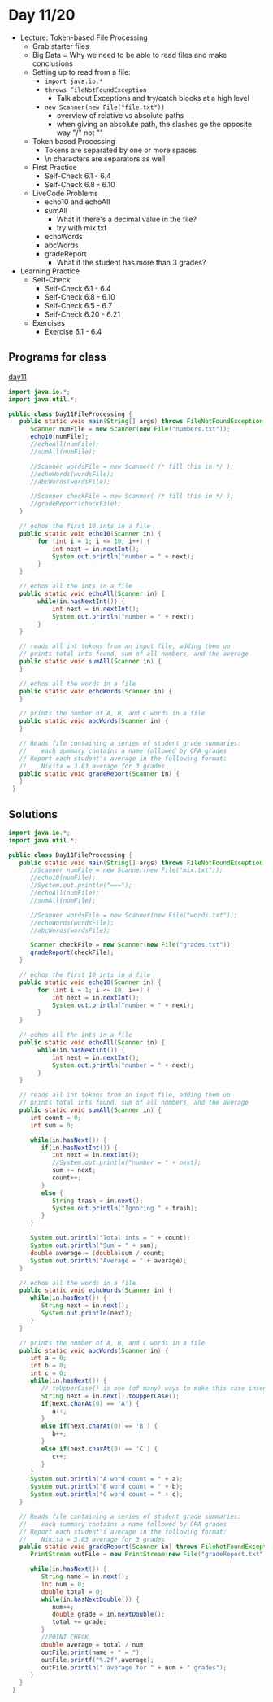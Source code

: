 # Day 11/20

<!-- ADD A PROBLEM COMPARING TOKEN TO TOKEN -->

+ Lecture: Token-based File Processing
  - Grab starter files
  - Big Data = Why we need to be able to read files and make conclusions
  - Setting up to read from a file:
    - `import java.io.*`
    - `throws FileNotFoundException`
      - Talk about Exceptions and try/catch blocks at a high level
    - `new Scanner(new File("file.txt"))`
      - overview of relative vs absolute paths
      - when giving an absolute path, the slashes go the opposite way "/" not "\"
  - Token based Processing
    - Tokens are separated by one or more spaces
    - \n characters are separators as well
  - First Practice
    - Self-Check 6.1 - 6.4
    - Self-Check 6.8 - 6.10
  - LiveCode Problems
    - echo10 and echoAll
    - sumAll
      - What if there's a decimal value in the file?
      - try with mix.txt
    - echoWords
    - abcWords
    - gradeReport
      - What if the student has more than 3 grades?
+ Learning Practice
  - Self-Check
    - Self-Check 6.1 - 6.4
    - Self-Check 6.8 - 6.10
    - Self-Check 6.5 - 6.7
    - Self-Check 6.20 - 6.21
  - Exercises
    - Exercise 6.1 - 6.4

## Programs for class
[day11](livecode/day11/)

```java
import java.io.*;
import java.util.*;

public class Day11FileProcessing {
   public static void main(String[] args) throws FileNotFoundException {
      Scanner numFile = new Scanner(new File("numbers.txt"));
      echo10(numFile);
      //echoAll(numFile);
      //sumAll(numFile);

      //Scanner wordsFile = new Scanner( /* fill this in */ );
      //echoWords(wordsFile);
      //abcWords(wordsFile);

      //Scanner checkFile = new Scanner( /* fill this in */ );
      //gradeReport(checkFile);
   }

   // echos the first 10 ints in a file
   public static void echo10(Scanner in) {
        for (int i = 1; i <= 10; i++) {
            int next = in.nextInt();
            System.out.println("number = " + next);
        }
   }

   // echos all the ints in a file
   public static void echoAll(Scanner in) {
        while(in.hasNextInt()) {
            int next = in.nextInt();
            System.out.println("number = " + next);
        }
   }

   // reads all int tokens from an input file, adding them up
   // prints total ints found, sum of all numbers, and the average
   public static void sumAll(Scanner in) {
   }

   // echos all the words in a file
   public static void echoWords(Scanner in) {
   }

   // prints the number of A, B, and C words in a file
   public static void abcWords(Scanner in) {
   }

   // Reads file containing a series of student grade summaries:
   //    each summary contains a name followed by GPA grades
   // Report each student's average in the following format:
   //    Nikita = 3.83 average for 3 grades
   public static void gradeReport(Scanner in) {
   }
 }
```

## Solutions
```java
import java.io.*;
import java.util.*;

public class Day11FileProcessing {
   public static void main(String[] args) throws FileNotFoundException {
      //Scanner numFile = new Scanner(new File("mix.txt"));
      //echo10(numFile);
      //System.out.println("===");
      //echoAll(numFile);
      //sumAll(numFile);

      //Scanner wordsFile = new Scanner(new File("words.txt"));
      //echoWords(wordsFile);
      //abcWords(wordsFile);

      Scanner checkFile = new Scanner(new File("grades.txt"));
      gradeReport(checkFile);
   }

   // echos the first 10 ints in a file
   public static void echo10(Scanner in) {
        for (int i = 1; i <= 10; i++) {
            int next = in.nextInt();
            System.out.println("number = " + next);
        }
   }

   // echos all the ints in a file
   public static void echoAll(Scanner in) {
        while(in.hasNextInt()) {
            int next = in.nextInt();
            System.out.println("number = " + next);
        }
   }

   // reads all int tokens from an input file, adding them up
   // prints total ints found, sum of all numbers, and the average
   public static void sumAll(Scanner in) {
      int count = 0;
      int sum = 0;

      while(in.hasNext()) {
         if(in.hasNextInt()) {
            int next = in.nextInt();
            //System.out.println("number = " + next);
            sum += next;
            count++;
         }
         else {
            String trash = in.next();
            System.out.println("Ignoring " + trash);
         }
      }

      System.out.println("Total ints = " + count);
      System.out.println("Sum = " + sum);
      double average = (double)sum / count;
      System.out.println("Average = " + average);
   }

   // echos all the words in a file
   public static void echoWords(Scanner in) {
      while(in.hasNext()) {
         String next = in.next();
         System.out.println(next);
      }
   }

   // prints the number of A, B, and C words in a file
   public static void abcWords(Scanner in) {
      int a = 0;
      int b = 0;
      int c = 0;
      while(in.hasNext()) {
         // toUpperCase() is one (of many) ways to make this case insensitive
         String next = in.next().toUpperCase();  
         if(next.charAt(0) == 'A') {
            a++;
         }
         else if(next.charAt(0) == 'B') {
            b++;
         }
         else if(next.charAt(0) == 'C') {
            c++;
         }
      }
      System.out.println("A word count = " + a);
      System.out.println("B word count = " + b);
      System.out.println("C word count = " + c);
   }

   // Reads file containing a series of student grade summaries:
   //    each summary contains a name followed by GPA grades
   // Report each student's average in the following format:
   //    Nikita = 3.83 average for 3 grades
   public static void gradeReport(Scanner in) throws FileNotFoundException {
      PrintStream outFile = new PrintStream(new File("gradeReport.txt"));

      while(in.hasNext()) {
         String name = in.next();
         int num = 0;
         double total = 0;
         while(in.hasNextDouble()) {
            num++;
            double grade = in.nextDouble();
            total += grade;
         }
         //POINT CHECK
         double average = total / num;
         outFile.print(name + " = ");
         outFile.printf("%.2f",average);
         outFile.println(" average for " + num + " grades");
      }
   }
 }
```
